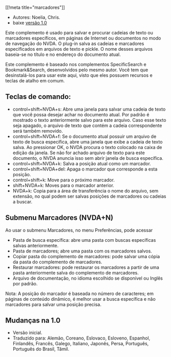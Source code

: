 [[!meta title="marcadores"]]

* Autores: Noelia, Chris.
* baixe [versão 1.0][1]

Este complemento é usado para salvar e procurar cadeias de texto ou
marcadores específicos, em páginas de Internet ou documentos no modo de
navegação do NVDA. O plug-in salva as cadeias e marcadores especificados em
arquivos de texto e pickle. O nome desses arquivos baseia-se no título e no
endereço do documento atual.

Este complemento é baseado nos complementos SpecificSearch e
Bookmark&Search, desenvolvidos pelo mesmo autor. Você tem que desinstalá-los
para usar este aqui, visto que eles possuem recursos e teclas de atalho em
comum.

## Teclas de comando: ##

*	control+shift+NVDA+s: Abre uma janela para salvar uma cadeia de texto que
  você possa desejar achar no documento atual. Por padrão é mostrado o texto
  anteriormente salvo para este arquivo. Caso esse texto seja apagado, o
  arquivo de texto que contém a cadeia correspondente será também removido.
*	control+shift+NVDA+f: Se o documento atual possuir um arquivo de texto de
  busca específica, abre uma janela que exibe a cadeia de texto salva. Ao
  pressionar  OK, o NVDA procura o texto colocado na caixa de edição da
  janela. Se não for achado arquivo de texto para este documento, o NVDA
  anuncia isso sem abrir janela de busca específica.
*	control+shift+NVDA+k: Salva a posição atual como um marcador.
*	control+shift+NVDA+del: Apaga o marcador que corresponde a esta posição.
*	control+shift+k: Move para o próximo marcador.
*	shift+NVDA+k: Moves para o marcador anterior.
*	NVDA+k: Copia para a área de transferência o nome do arquivo, sem
  extensão, no qual podem ser salvas posições de marcadores ou cadeias a
  buscar.

## Submenu Marcadores (NVDA+N) ##

Ao usar o submenu Marcadores, no menu Preferências, pode acessar

*	Pasta de busca específica: abre uma pasta com buscas específicas salvas
  anteriormente.
*	Pasta de marcadores; abre uma pasta com os marcadores salvos.
*	Copiar pasta do complemento de marcadores: pode salvar uma cópia da pasta
  do complemento de marcadores.
*	Restaurar marcadores: pode restaurar os marcadores a partir de uma pasta
  anteriormente salva do complemento de marcadores.
*	Arquivo de documentação, no idioma escolhido se disponível ou Inglês por
  padrão.

Nota: A posição do marcador é baseada no número de caracteres; em páginas de
conteúdo dinâmico, é melhor usar a busca específica e não marcadores para
salvar uma posição precisa.

## Mudanças na 1.0 ##
* Versão inicial.
* Traduzido para: Alemão, Coreano, Eslovaco, Esloveno, Espanhol, Finlandês,
  Francês, Galego, Italiano, Japonês, Persa, Português, Português do Brasil,
  Tâmil.

[1]: http://addons.nvda-project.org/files/get.php?file=pm
